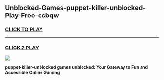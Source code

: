 
## Unblocked-Games-puppet-killer-unblocked-Play-Free-csbqw
<h3>
<a href="https://premium76.site?title=puppet-killer-unblocked&ref=12A">CLICK TO PLAY</a></h3>
<hr>

<h3>
<a href="https://premium76.site?title=puppet-killer-unblocked&ref=12A">CLICK 2 PLAY</a>
  
</h3>

<a href="https://premium76.site?title=puppet-killer-unblocked&ref=12A"><img src="https://clearcache.store/games.png"></a>


**puppet-killer-unblocked games unblocked: Your Gateway to Fun and Accessible Online Gaming**
